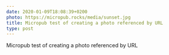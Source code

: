 ```yaml
---
date: 2020-01-09T18:08:39+0200
photo: https://micropub.rocks/media/sunset.jpg
title: Micropub test of creating a photo referenced by URL
type: post
---
```

Micropub test of creating a photo referenced by URL
